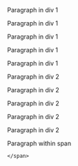 <!DOCTYPE html>
<html lang="en">

<head>
  <meta charset="utf-8" >
  <meta http-equiv="X-UA-Compatible" content="IE=edge">
  <title>CSS Combinators</title>
  <meta name="viewport" content="width=device-width, initial-scale=1">
  
  <link rel = "stylesheet" type="text/css" media="screen" href="reset.css">
  <link rel = "stylesheet" href="Lesson2index.css">
</head>

<body>

  
  <div id = div1 >
    <p>Paragraph in div 1</p>
    <p>Paragraph in div 1</p>
    <p>Paragraph in div 1</p>
    <p>Paragraph in div 1</p>
    <p>Paragraph in div 1</p>
  </div>


  
  <div id = div2>
    <p>Paragraph in div 2</p>
    <p>Paragraph in div 2</p>
    <p>Paragraph in div 2</p>
    <p>Paragraph in div 2</p>
    <p>Paragraph in div 2</p>
    
   <span>
     <p>Paragraph within span</p>

    </span>
  </div>

</body>

</html>